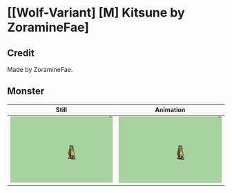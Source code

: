 # [\[Wolf-Variant\] \[M\] Kitsune by ZoramineFae]

## Credit

Made by ZoramineFae.

## Monster

| Still | Animation |
| :---: | :-------: |
| ![Monster still](./Monster_000.png) | ![Monster animation](./Monster.gif) |
